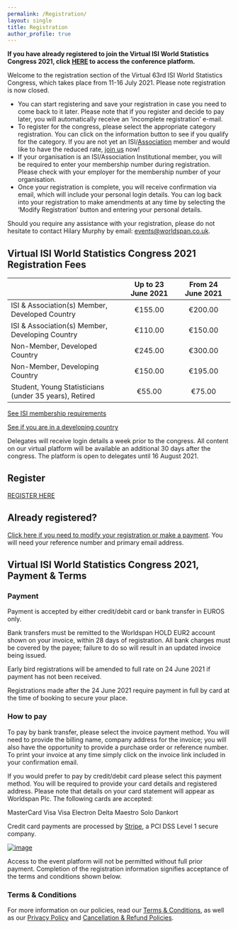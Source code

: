 ```yaml
---
permalink: /Registration/
layout: single
title: Registration
author_profile: true
---
```



**If you have already registered to join the Virtual ISI World Statistics Congress 2021, click [HERE](https://virt-us.app/e/isi-world-statistics-congress/login/?next=/e/isi-world-statistics-congress/&reason=Not%20authenticated%20-%20please%20log%20in) to access the conference platform.**

Welcome to the registration section of the Virtual 63rd ISI World Statistics Congress, which takes place from 11-16 July 2021. Please note registration is now closed.

- You can start registering and save your registration in case you need to come back to it later. Please note that if you register and decide to pay later, you will automatically receive an ‘incomplete registration’ e-mail.
- To register for the congress, please select the appropriate category registration. You can click on the information button to see if you qualify for the category. If you are not yet an ISI/[Association](https://www.isi-web.org/community/associations) member and would like to have the reduced rate, [join us](https://www.isi-web.org/membership) now!
- If your organisation is an ISI/Association Institutional member, you will be required to enter your membership number during registration. Please check with your employer for the membership number of your organisation. 
- Once your registration is complete, you will receive confirmation via email, which will include your personal login details. You can log back into your registration to make amendments at any time by selecting the ‘Modify Registration’ button and entering your personal details.


Should you require any assistance with your registration, please do not hesitate to contact Hilary Murphy by email: events@worldspan.co.uk.


## Virtual ISI World Statistics Congress 2021 Registration Fees

|  | Up to 23 June 2021 | From 24 June 2021 |
| :------------- | :-------------: | :-------------: |
|ISI & Association(s) Member, Developed Country|€155.00|€200.00|
|ISI & Association(s) Member, Developing Country|€110.00|€150.00|
|Non-Member, Developed Country|€245.00|€300.00|
|Non-Member, Developing Country|€150.00|€195.00|
|Student, Young Statisticians (under 35 years), Retired|€55.00|€75.00|


[See ISI membership requirements](https://na.eventscloud.com/ereg/popups/custompopup.php?popupid=130763)

[See if you are in a developing country](https://na.eventscloud.com/ereg/popups/custompopup.php?popupid=130764)

Delegates will receive login details a week prior to the congress. All content on our virtual platform will be available an additional 30 days after the congress. The platform is open to delegates until 16 August 2021.


## Register

[REGISTER HERE](https://na.eventscloud.com/ereg/inactive.php?eventid=609849)


## Already registered?

[Click here if you need to modify your registration or make a payment](https://na.eventscloud.com/ereg/inactive.php?eventid=609849). You will need your reference number and primary email address.

## Virtual ISI World Statistics Congress 2021, Payment & Terms

### Payment

Payment is accepted by either credit/debit card or bank transfer in EUROS only.

Bank transfers must be remitted to the Worldspan HOLD EUR2 account shown on your invoice, within 28 days of registration. All bank charges must be covered by the payee; failure to do so will result in an updated invoice being issued.

Early bird registrations will be amended to full rate on 24 June 2021 if payment has not been received.

Registrations made after the 24 June 2021 require payment in full by card at the time of booking to secure your place.

### How to pay

To pay by bank transfer, please select the invoice payment method. You will need to provide the billing name, company address for the invoice; you will also have the opportunity to provide a purchase order or reference number. To print your invoice at any time simply click on the invoice link included in your confirmation email.

If you would prefer to pay by credit/debit card please select this payment method. You will be required to provide your card details and registered address. Please note that details on your card statement will appear as Worldspan Plc. The following cards are accepted:

MasterCard
Visa
Visa Electron
Delta
Maestro
Solo
Dankort

Credit card payments are processed by [Stripe](https://stripe.com/gb), a PCI DSS Level 1 secure company.

[![image](https://user-images.githubusercontent.com/50782609/132040207-1235ea81-bc03-42a4-adb6-8b082fb9c9e7.png)](https://stripe.com/gb)

Access to the event platform will not be permitted without full prior payment.
Completion of the registration information signifies acceptance of the terms and conditions shown below.

### Terms & Conditions

For more information on our policies, read our [Terms & Conditions](https://na.eventscloud.com/ereg/popups/custompopup.php?popupid=131411), as well as our [Privacy Policy](https://www.isi-web.org/images/2018/ISI-Privacy-Policy-May-2018.pdf) and [Cancellation & Refund Policies](https://na.eventscloud.com/ereg/popups/custompopup.php?popupid=131412). 
